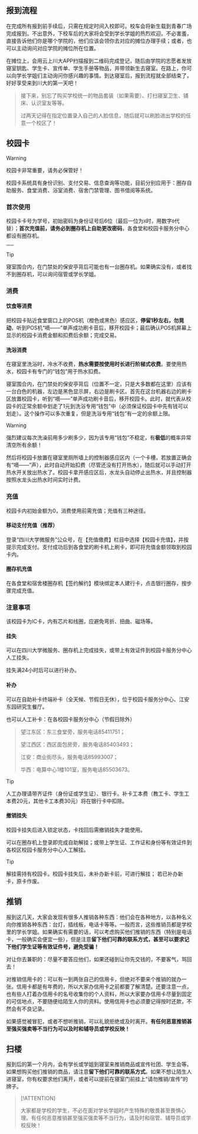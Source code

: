 ## 报到流程

在完成所有报到前手续后，只需在规定时间入校即可。校车会将新生载到青春广场完成报到。不出意外，下校车后的大家将会受到学长学姐的热烈欢迎。不必害羞，直接告诉他们你是哪个学院的，他们应该会领你去对应的摊位办理手续；或者，也可以主动询问对应学院的摊位所在位置。

在摊位上，会用云上川大APP扫描报到二维码完成登记，随后由学院的志愿者发放寝室钥匙、学生卡、宣传单、学生手册等物品，并带领新生去寝室。在路上，你可以向学长学姐们主动询问你感兴趣的事情。到达寝室后，报到流程就全部结束了，好好享受来到川大的第一天吧！

> 接下来，别忘了购买学校统一的物品套装（如果需要）、打扫寝室卫生、铺床、认识室友等等。
>
> 过两天记得在指定位置录入自己的人脸信息，随后就可以刷脸进出学校的任意一个校区了！

## 校园卡

> [!WARNING]
>
> 校园卡非常重要，请务必保管好！

校园卡系统具有身份识别、支付交易、信息查询等功能，目前分别应用于：圈存自助服务、食堂消费、浴室消费、宿舍门禁管理、图书借阅等系统。

### 首次使用

校园卡卡号为学号，初始密码为身份证号后6位（最后一位为`X`时，用数字`0`代替）；**首次充值前，请务必到圈存机上自助更改密码**，各食堂和校园卡服务分中心都设有圈存机。

<img src="https://s1.ax1x.com/2023/07/24/pCOGKoQ.jpg" alt="圈存机图片" style="zoom:25%;" />

> [!TIP]
>
> 寝室围合内，在门禁处的保安亭背后可能也有一台圈存机。如果确实没有，或者找不到圈存机，可以询问宿管或学长学姐。

### 消费

#### 饮食等消费

把校园卡贴近食堂窗口上的POS机（橙色或黑色）感应区，**停留1秒左右，勿晃动**，听到POS机“嘀——”单声成功刷卡音后，移开校园卡；最后确认POS机屏幕上显示的校园卡消费金额和扣费后余额；完成交易。

#### 洗浴消费

在寝室里洗浴时，冷水不收费，**热水需要按使用时长进行阶梯式收费**。要使用热水，校园卡有专门的“钱包”用于热水扣费。

寝室围合内，在门禁处的保安亭背后（位置不一定，只是大多数都在这里）应该有一台白色的机器，左边是黑色显示屏，右边是刷卡区。首先在这台机器右边的刷卡区放置校园卡，听到“嘀——”单声成功刷卡音后，移开校园卡。此时，就代表从校园卡的正常余额中划走了1元到洗浴专用“钱包”中（必须保证校园卡中先有钱可以划走）。这个操作可以多次重复，但是洗浴专用“钱包”有一定的余额上限。

> [!WARNING]
>
> 强烈建议每次洗澡前用多少刷多少，因为该专用“钱包”不稳定，有**极低**的概率异常清空所有余额！

然后将校园卡放置在寝室里厕所墙上的控制器感应区内（一个卡槽，若放置正确会有“嘀——”声），此时自动开始扣费（尽管还没有打开热水），随后就可以手动打开热水开关放出热水了。校园卡拿开感应区后，水龙头自动停止出热水，并且控制器按照水龙头出热水时间实时计费。

### 充值

校园卡内初始金额为0，消费使用前需充值；充值有三种途径。

#### 移动支付充值（推荐）

登录“四川大学微服务”公众号，在【充值缴费】栏目中选择【校园卡充值】，并按提示完成支付。支付成功后到各食堂的刷卡机上刷卡，即可将充值金额领取到校园卡内。

#### 圈存机充值

在各食堂和宿舍楼圈存机【签约解约】模块绑定本人建行卡，点击银行圈存，按步骤完成充值。

### 注意事项

该校园卡为IC卡，内有芯片和线圈，应避免弯折、扭曲、磁场等。

#### 挂失

可以在四川大学微服务、圈存机上完成挂失，或带上有效证件到校园卡服务分中心人工挂失。

挂失满24小时后可以进行补办。

#### 补办

可以在自助补卡终端补卡（全天候、节假日无休），位于校园卡服务分中心、江安东园研究生餐厅。

也可以人工补卡：在各校园卡服务分中心（节假日除外）

> 望江东区：东三食堂旁，服务电话85411751；
>
> 望江西区：西区面包房旁，服务电话85403493；
>
> 江安：商业街尽头，服务电话85993007；
>
> 华西：电算中心1楼101室，服务电话85503673。

> [!TIP]
>
> 人工办理请带齐证件（身份证或学生证）、银行卡。补卡工本费（教工卡、学生工本费20元，其他卡工本费30元）将在银行卡中扣除。

#### 撤销挂失

校园卡挂失后进入锁定状态，卡找回后需撤销挂失才能使用。

可以在圈存机上登录即完成自助解挂；或带上学生证、工作证和身份等有效证件到各校区校园卡服务分中心人工解挂。

> [!TIP]
>
> 解挂需持有校园卡。校园卡挂失后，未补办新卡前，可进行解挂； 若已补办新卡，原卡作废。

## 推销

报到这几天，大家会发现有很多人推销各种东西：他们会在各种地方，以各种名义向你推销各种东西：台灯，插线板，电话卡等等。一般而言，这些推销员都是学校里的学长学姐。如果确实有需要的话，可以考虑购买他们推销的东西（特别是电话卡，一般确实会便宜一些），但是注意**留下他们可靠的联系方式，甚至可以要求记下他们学生证等有效证件号，避免受骗！**

对让你去兼职的：尽量不要答应他们，如果还碰到让你先交钱的，不要客气，骂回去！

对推销信用卡的：可以有一到两张自己的信用卡，但绝对不要来个推销的就办一张。信用卡都是有年费的，所以大家办信用卡之前都要了解清楚。还要注意一点，也有些人打着办信用卡的名号收集你的个人资料，所以大家要办信用卡尽量到固定的可信地点，不要随便给陌生人你的资料。使用信用卡也必须要记得按时还款，不然会有不良记录。

如果感觉被冒犯，或者不想听推销，可以礼貌拒绝或及时离开。**有任何恶意推销甚至强买强卖等不当行为可以及时和辅导员或学校反映！**

## 扫楼

报到后的第一个月内，会有学长或学姐到寝室来推销商品或宣传社团、学生会等。如果想购买他们推销的商品，请注意**留下他们可靠的联系方式**。如果不想让陌生人进寝室，你有权要求他们离开，或者可以提前在寝室门前挂上“请勿推销/宣传”的牌子。

> [!ATTENTION]
>
> 大家都是学校的学生，不必在面对学长学姐时产生特殊的敬畏甚至畏惧心理。有任何恶意推销甚至强买强卖等不当行为，请及时和宿管、辅导员或学校反映！